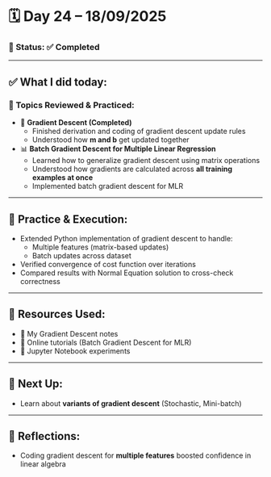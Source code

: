 # 🗓️ Day 24 – 18/09/2025  

### 📍 Status: ✅ Completed  

---

## ✅ What I did today:  

### 📌 Topics Reviewed & Practiced:  
- 🔻 **Gradient Descent (Completed)**  
  - Finished derivation and coding of gradient descent update rules  
  - Understood how **m and b** get updated together  
- 📊 **Batch Gradient Descent for Multiple Linear Regression**  
  - Learned how to generalize gradient descent using matrix operations  
  - Understood how gradients are calculated across **all training examples at once**  
  - Implemented batch gradient descent for MLR  

---

## 🧩 Practice & Execution:  
- Extended Python implementation of gradient descent to handle:  
  - Multiple features (matrix-based updates)  
  - Batch updates across dataset  
- Verified convergence of cost function over iterations  
- Compared results with Normal Equation solution to cross-check correctness  

---

## 📘 Resources Used:  
- 📄 My Gradient Descent notes  
- 🔗 Online tutorials (Batch Gradient Descent for MLR)  
- 🧪 Jupyter Notebook experiments  

---

## 🔄 Next Up:  
- Learn about **variants of gradient descent** (Stochastic, Mini-batch)  

---

## 📝 Reflections:  
- Coding gradient descent for **multiple features** boosted confidence in linear algebra  
